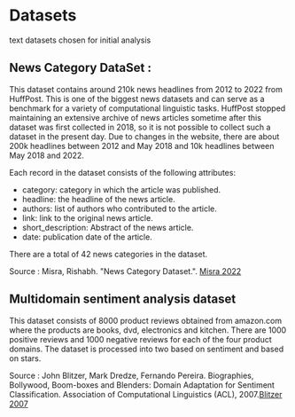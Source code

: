 # Datasets
text datasets chosen for initial analysis
## News Category DataSet : 

This dataset contains around 210k news headlines from 2012 to 2022 from HuffPost. This is one of the biggest news datasets and can serve as a benchmark for a variety of computational linguistic tasks. HuffPost stopped maintaining an extensive archive of news articles sometime after this dataset was first collected in 2018, so it is not possible to collect such a dataset in the present day. Due to changes in the website, there are about 200k headlines between 2012 and May 2018 and 10k headlines between May 2018 and 2022.

Each record in the dataset consists of the following attributes:

- category: category in which the article was published.
- headline: the headline of the news article.
- authors: list of authors who contributed to the article.
- link: link to the original news article.
- short_description: Abstract of the news article.
- date: publication date of the article. 

There are a total of 42 news categories in the dataset.

Source : Misra, Rishabh. "News Category Dataset.". [Misra 2022](https://www.researchgate.net/publication/363843926_News_Category_Dataset)

## Multidomain sentiment analysis dataset

This dataset consists of 8000 product reviews obtained from amazon.com where the products are books, dvd, electronics and kitchen. 
There are 1000 positive reviews and 1000 negative reviews for each of the four product domains. The dataset is processed into
two based on sentiment and based on stars.

Source : John Blitzer, Mark Dredze, Fernando Pereira. Biographies, Bollywood, Boom-boxes and Blenders: Domain Adaptation for Sentiment Classification. Association of Computational Linguistics (ACL), 2007.[Blitzer 2007](https://www.cs.jhu.edu/~mdredze/publications/sentiment_acl07.pdf)

